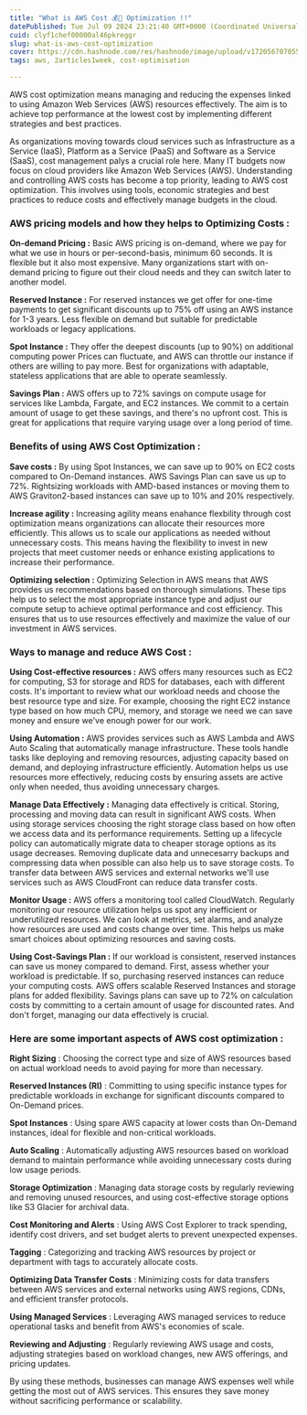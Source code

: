 ```yaml
---
title: "What is AWS Cost 💰💸 Optimization !!"
datePublished: Tue Jul 09 2024 23:21:40 GMT+0000 (Coordinated Universal Time)
cuid: clyf1chef00000al46pkreggr
slug: what-is-aws-cost-optimization
cover: https://cdn.hashnode.com/res/hashnode/image/upload/v1720567070551/43745dd1-d7d0-4d41-b065-196efb242067.jpeg
tags: aws, 2articles1week, cost-optimisation

---
```


AWS cost optimization means managing and reducing the expenses linked to using Amazon Web Services (AWS) resources effectively. The aim is to achieve top performance at the lowest cost by implementing different strategies and best practices.

As organizations moving towards cloud services such as Infrastructure as a Service (IaaS), Platform as a Service (PaaS) and Software as a Service (SaaS), cost management palys a crucial role here. Many IT budgets now focus on cloud providers like Amazon Web Services (AWS). Understanding and controlling AWS costs has become a top priority, leading to AWS cost optimization. This involves using tools, economic strategies and best practices to reduce costs and effectively manage budgets in the cloud.

### AWS pricing models and how they helps to Optimizing Costs :

**On-demand Pricing :** Basic AWS pricing is on-demand, where we pay for what we use in hours or per-second-basis, minimum 60 seconds. It is flexible but it also most expensive. Many organizations start with on-demand pricing to figure out their cloud needs and they can switch later to another model.

**Reserved Instance :** For reserved instances we get offer for one-time payments to get significant discounts up to 75% off using an AWS instance for 1-3 years. Less flexible on demand but suitable for predictable workloads or legacy applications.

**Spot Instance :** They offer the deepest discounts (up to 90%) on additional computing power Prices can fluctuate, and AWS can throttle our instance if others are willing to pay more. Best for organizations with adaptable, stateless applications that are able to operate seamlessly.

**Savings Plan :** AWS offers up to 72% savings on compute usage for services like Lambda, Fargate, and EC2 instances. We commit to a certain amount of usage to get these savings, and there's no upfront cost. This is great for applications that require varying usage over a long period of time.

### Benefits of using AWS Cost Optimization :

**Save costs :** By using Spot Instances, we can save up to 90% on EC2 costs compared to On-Demand instances. AWS Savings Plan can save us up to 72%. Rightsizing workloads with AMD-based instances or moving them to AWS Graviton2-based instances can save up to 10% and 20% respectively.

**Increase agility :** Increasing agility means enahance flexbility through cost optimization means organizations can allocate their resources more efficiently. This allows us to scale our applications as needed without unnecessary costs. This means having the flexibility to invest in new projects that meet customer needs or enhance existing applications to increase their performance.

**Optimizing selection :** Optimizing Selection in AWS means that AWS provides us recommendations based on thorough simulations. These tips help us to select the most appropriate instance type and adjust our compute setup to achieve optimal performance and cost efficiency. This ensures that us to use resources effectively and maximize the value of our investment in AWS services.

### Ways to manage and reduce AWS Cost :

**Using Cost-effective resources :** AWS offers many resources such as EC2 for computing, S3 for storage and RDS for databases, each with different costs. It's important to review what our workload needs and choose the best resource type and size. For example, choosing the right EC2 instance type based on how much CPU, memory, and storage we need we can save money and ensure we've enough power for our work.

**Using Automation :** AWS provides services such as AWS Lambda and AWS Auto Scaling that automatically manage infrastructure. These tools handle tasks like deploying and removing resources, adjusting capacity based on demand, and deploying infrastructure efficiently. Automation helps us use resources more effectively, reducing costs by ensuring assets are active only when needed, thus avoiding unnecessary charges.

**Manage Data Effectively :** Managing data effectively is critical. Storing, processing and moving data can result in significant AWS costs. When using storage services choosing the right storage class based on how often we access data and its performance requirements. Setting up a lifecycle policy can automatically migrate data to cheaper storage options as its usage decreases. Removing duplicate data and unnecesarry backups and compressing data when possible can also help us to save storage costs. To transfer data between AWS services and external networks we'll use services such as AWS CloudFront can reduce data transfer costs.

**Monitor Usage :** AWS offers a monitoring tool called CloudWatch. Regularly monitoring our resource utilization helps us spot any inefficient or underutilized resources. We can look at metrics, set alarms, and analyze how resources are used and costs change over time. This helps us make smart choices about optimizing resources and saving costs.

**Using Cost-Savings Plan :** If our workload is consistent, reserved instances can save us money compared to demand. First, assess whether your workload is predictable. If so, purchasing reserved instances can reduce your computing costs. AWS offers scalable Reserved Instances and storage plans for added flexibility. Savings plans can save up to 72% on calculation costs by committing to a certain amount of usage for discounted rates. And don't forget, managing our data effectively is crucial.

### Here are some important aspects of AWS cost optimization :

**Right Sizing** : Choosing the correct type and size of AWS resources based on actual workload needs to avoid paying for more than necessary.

**Reserved Instances (RI)** : Committing to using specific instance types for predictable workloads in exchange for significant discounts compared to On-Demand prices.

**Spot Instances** : Using spare AWS capacity at lower costs than On-Demand instances, ideal for flexible and non-critical workloads.

**Auto Scaling** : Automatically adjusting AWS resources based on workload demand to maintain performance while avoiding unnecessary costs during low usage periods.

**Storage Optimization** : Managing data storage costs by regularly reviewing and removing unused resources, and using cost-effective storage options like S3 Glacier for archival data.

**Cost Monitoring and Alerts** : Using AWS Cost Explorer to track spending, identify cost drivers, and set budget alerts to prevent unexpected expenses.

**Tagging** : Categorizing and tracking AWS resources by project or department with tags to accurately allocate costs.

**Optimizing Data Transfer Costs** : Minimizing costs for data transfers between AWS services and external networks using AWS regions, CDNs, and efficient transfer protocols.

**Using Managed Services** : Leveraging AWS managed services to reduce operational tasks and benefit from AWS's economies of scale.

**Reviewing and Adjusting** : Regularly reviewing AWS usage and costs, adjusting strategies based on workload changes, new AWS offerings, and pricing updates.

By using these methods, businesses can manage AWS expenses well while getting the most out of AWS services. This ensures they save money without sacrificing performance or scalability.